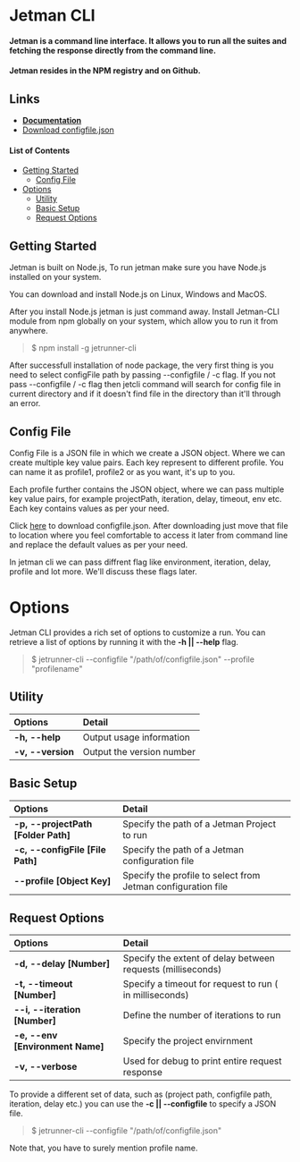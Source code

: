 # Jetman CLI

#### Jetman is a command line interface. It allows you to run all the suites and fetching the response directly from the command line.

#### Jetman resides in the NPM registry and on Github.

## Links
- **[Documentation](https://jetmanlabs.com/maindoc.html#download_and_installation)**
- <a href="https://jetmanlabs.com/maindoc.html#download_and_installation" download>Download configfile.json</a>

#### List of Contents

- [Getting Started](#getting-started)
  - [Config File](#config-file)
- [Options](#options)
  - [Utility](#utility)
  - [Basic Setup](#basic-setup)
  - [Request Options](#request-options)


## Getting Started ##

Jetman is built on Node.js, To run jetman make sure you have Node.js installed on your system.

You can download and install Node.js on Linux, Windows and MacOS.

After you install Node.js jetman is just command away. Install Jetman-CLI module from npm globally on your system, which allow you to run it from anywhere.

> $ npm install -g jetrunner-cli

After successfull installation of node package, the very first thing is you need to select configFile path by passing --configfile / -c flag. If you not pass --configfile / -c flag then jetcli command will search for config file in current directory and if it doesn't find file in the directory than it'll through an error.

## Config File ##

Config File is a JSON file in which we create a JSON object. Where we can create multiple key value pairs. Each key represent to different profile. You can name it as profile1, profile2 or as you want, it's up to you.

Each profile further contains the JSON object, where we can pass multiple key value pairs, for example projectPath, iteration, delay, timeout, env etc. Each key contains values as per your need.

Click <a href="https://jetmanlabs.com/maindoc.html#runnercli_gettingStarted" download>here</a> to download configfile.json. After downloading just move that file to location where you feel comfortable to access it later from command line and replace the default values as per your need.

In jetman cli we can pass diffrent flag like environment, iteration, delay, profile and lot more. We'll discuss these flags later.

# Options #

Jetman CLI provides a rich set of options to customize a run. You can retrieve a list of options by running it with the **-h || --help** flag.

> $ jetrunner-cli --configfile "/path/of/configfile.json" --profile "profilename"

## Utility ##

| **Options** | **Detail** |
| :--- | :--- |
| **-h, --help** | Output usage information |
| **-v, --version** | Output the version number |


## Basic Setup ##

| **Options** | **Detail** |
| :--- | :--- |
| **-p, --projectPath [Folder Path]** | Specify the path of a Jetman Project to run |
| **-c, --configFile [File Path]** | Specify the path of a Jetman configuration file |
| **--profile [Object Key]** | Specify the profile to select from Jetman configuration file |


## Request Options ##

| **Options** | **Detail** |
| :--- | :--- |
| **-d, --delay [Number]** | Specify the extent of delay between requests (milliseconds) |
| **-t, --timeout [Number]** | Specify a timeout for request to run ( in milliseconds) |
| **--i, --iteration [Number]** | Define the number of iterations to run |
| **-e, --env [Environment Name]** | Specify the project envirnment |
| **-v, --verbose** | Used for debug to print entire request response |

To provide a different set of data, such as (project path, configfile path, iteration, delay etc.) you can use the **-c || --configfile** to specify a JSON file.

> $ jetrunner-cli --configfile "/path/of/configfile.json"

Note that, you have to surely mention profile name.
